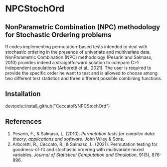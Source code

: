 # NPCStochOrd 

## NonParametric Combination (NPC) methodology for Stochastic Ordering problems

R codes implementing permutation-based tests intended to deal with stochastic ordering in the presence of univariate and multivariate data. NonParametric Combination (NPC) methodology (Pesarin and Salmaso, 2010) provides indeed a straightforward solution to compare C>1 independent populations (Arboretti et al., 2021). The user is required to provide the specific order he want to test and is allowed to choose among two different test statistics and three different possible combining functions. 

## Installation

devtools::install_github("CeccatoR/NPCStochOrd")

## References

1. Pesarin, F., & Salmaso, L. (2010). *Permutation tests for complex data: theory, applications and software*. John Wiley & Sons.
2. Arboretti, R., Ceccato, R., & Salmaso, L. (2021). Permutation testing for goodness-of-fit and stochastic ordering with multivariate mixed variables. *Journal of Statistical Computation and Simulation*, 91(5), 876-896.
